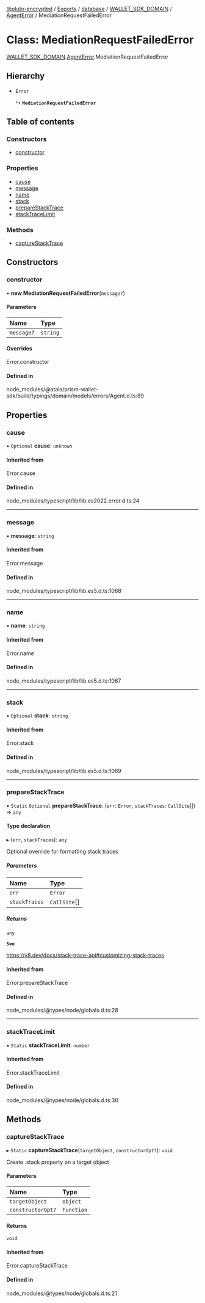 [@pluto-encrypted](../README.md) / [Exports](../modules.md) / [database](../modules/database-1.md) / [WALLET\_SDK\_DOMAIN](../modules/database-1.WALLET_SDK_DOMAIN.md) / [AgentError](../modules/database-1.WALLET_SDK_DOMAIN.AgentError.md) / MediationRequestFailedError

# Class: MediationRequestFailedError

[WALLET\_SDK\_DOMAIN](../modules/database-1.WALLET_SDK_DOMAIN.md).[AgentError](../modules/database-1.WALLET_SDK_DOMAIN.AgentError.md).MediationRequestFailedError

## Hierarchy

- `Error`

  ↳ **`MediationRequestFailedError`**

## Table of contents

### Constructors

- [constructor](database-1.WALLET_SDK_DOMAIN.AgentError.MediationRequestFailedError.md#constructor)

### Properties

- [cause](database-1.WALLET_SDK_DOMAIN.AgentError.MediationRequestFailedError.md#cause)
- [message](database-1.WALLET_SDK_DOMAIN.AgentError.MediationRequestFailedError.md#message)
- [name](database-1.WALLET_SDK_DOMAIN.AgentError.MediationRequestFailedError.md#name)
- [stack](database-1.WALLET_SDK_DOMAIN.AgentError.MediationRequestFailedError.md#stack)
- [prepareStackTrace](database-1.WALLET_SDK_DOMAIN.AgentError.MediationRequestFailedError.md#preparestacktrace)
- [stackTraceLimit](database-1.WALLET_SDK_DOMAIN.AgentError.MediationRequestFailedError.md#stacktracelimit)

### Methods

- [captureStackTrace](database-1.WALLET_SDK_DOMAIN.AgentError.MediationRequestFailedError.md#capturestacktrace)

## Constructors

### constructor

• **new MediationRequestFailedError**(`message?`)

#### Parameters

| Name | Type |
| :------ | :------ |
| `message?` | `string` |

#### Overrides

Error.constructor

#### Defined in

node_modules/@atala/prism-wallet-sdk/build/typings/domain/models/errors/Agent.d.ts:89

## Properties

### cause

• `Optional` **cause**: `unknown`

#### Inherited from

Error.cause

#### Defined in

node_modules/typescript/lib/lib.es2022.error.d.ts:24

___

### message

• **message**: `string`

#### Inherited from

Error.message

#### Defined in

node_modules/typescript/lib/lib.es5.d.ts:1068

___

### name

• **name**: `string`

#### Inherited from

Error.name

#### Defined in

node_modules/typescript/lib/lib.es5.d.ts:1067

___

### stack

• `Optional` **stack**: `string`

#### Inherited from

Error.stack

#### Defined in

node_modules/typescript/lib/lib.es5.d.ts:1069

___

### prepareStackTrace

▪ `Static` `Optional` **prepareStackTrace**: (`err`: `Error`, `stackTraces`: `CallSite`[]) => `any`

#### Type declaration

▸ (`err`, `stackTraces`): `any`

Optional override for formatting stack traces

##### Parameters

| Name | Type |
| :------ | :------ |
| `err` | `Error` |
| `stackTraces` | `CallSite`[] |

##### Returns

`any`

**`See`**

https://v8.dev/docs/stack-trace-api#customizing-stack-traces

#### Inherited from

Error.prepareStackTrace

#### Defined in

node_modules/@types/node/globals.d.ts:28

___

### stackTraceLimit

▪ `Static` **stackTraceLimit**: `number`

#### Inherited from

Error.stackTraceLimit

#### Defined in

node_modules/@types/node/globals.d.ts:30

## Methods

### captureStackTrace

▸ `Static` **captureStackTrace**(`targetObject`, `constructorOpt?`): `void`

Create .stack property on a target object

#### Parameters

| Name | Type |
| :------ | :------ |
| `targetObject` | `object` |
| `constructorOpt?` | `Function` |

#### Returns

`void`

#### Inherited from

Error.captureStackTrace

#### Defined in

node_modules/@types/node/globals.d.ts:21
